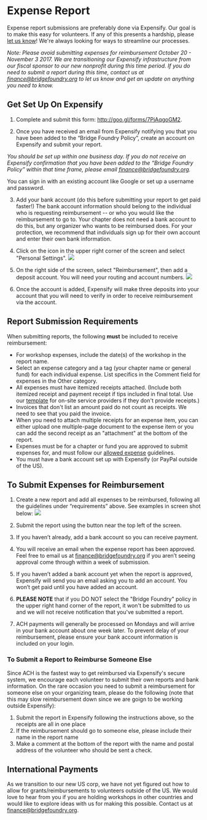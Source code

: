 # Expense Report

Expense report submissions are preferably done via Expensify.  Our goal is to make this easy for volunteers.  If any of this presents a hardship, please [let us know](mailto:finance@bridgefoundry.org)!  We're always looking for ways to streamline our processes.

*Note: Please avoid submitting expenses for reimbursement October 20 - November 3 2017. We are transitioning our Expensify infrastructure from our fiscal sponsor to our new nonprofit during this time period. If you do need to submit a report during this time, contact us at finance@bridgefoundry.org to let us know and get an update on anything you need to know.*

## Get Set Up On Expensify

1. Complete and submit this form: http://goo.gl/forms/7PjAqgoGM2.

2. Once you have received an email from Expensify notifying you that you have been added to the “Bridge Foundry Policy”, create an account on Expensify and submit your report.

 *You should be set up within one business day. If you do not receive an Expensify confirmation that you have been added to the “Bridge Foundry Policy” within that time frame, please email finance@bridgefoundry.org.*

 ​You can sign in with an existing account like Google or set up a username and password.

3. Add your bank account (do this before submitting your report to get paid faster!) The bank account information should belong to the individual who is requesting reimbursement -- or who you would like the reimbursement to go to. Your chapter does not need a bank account to do this, but any organizer who wants to be reimbursed does. For your protection, we recommend that individuals sign up for their own account and enter their own bank information.

4. Click on the icon in the upper right corner of the screen and select "Personal Settings". ![](https://lh5.googleusercontent.com/N0U2jdm8BS4HY3pz3ReYlLDNXVZOrQZaduuYKP2Yu2FS50PJ5GdIBI3Niw9MXWXKcEIFk40n1dstM6JwoIJ0-2wLr-iKlUO36YmnPfYMVTY47kI3n1cXWoyffud5kMsyLnzPc_E)

5. On the right side of the screen, select "Reimbursement", then add a deposit account. You will need your routing and account numbers.
![](https://lh5.googleusercontent.com/GPv_a6Vrai9tyHbG895_uxwkXnv3uthys0Vtq8cd1IaRnujV036fHo7laRyTovBkFTyHTusl1xNzEl07TQTsJ_3W57Y5bZ8cyMdQ1B0eQqqB5ehoQP778k3p0M-bhsmDJBQRDXQ)

6. Once the account is added, Expensify will make three deposits into your account that you will need to verify in order to receive reimbursement via the account.


## Report Submission Requirements

When submitting reports, the following **must** be included to receive reimbursement:

- For workshop expenses, include the date(s) of the workshop in the report name.
- Select an expense category and a tag (your chapter name or general fund) for each individual expense. List specifics in the Comment field for expenses in the Other category.
- All expenses must have itemized receipts attached. (Include both itemized receipt and payment receipt if tips included in final total. Use our [template](https://drive.google.com/file/d/0ByFHpp-IkBaFbnBZTndCWTktcmc/view?usp=sharing) for on-site service providers if they don't provide receipts.)
- Invoices that don't list an amount paid do not count as receipts. We need to see that you paid the invoice. 
- When you need to attach multiple receipts for an expense item, you can either upload one multiple-page document to the expense item or you can add the second receipt as an "attachment" at the bottom of the report.
- Expenses must be for a chapter or fund you are approved to submit expenses for, and must follow our [allowed expense](../bridge-chapter-policies.md#allowed-expenses) guidelines.
- You must have a bank account set up with Expensify (or PayPal outside of the US).

## To Submit Expenses for Reimbursement

1. Create a new report and add all expenses to be reimbursed, following all the guidelines under “requirements” above. See examples in screen shot below:
![](https://lh3.googleusercontent.com/rRTZcD2dWM6CwDQGjCKGJM_AXwfBBWmfYcP87CJze6wjjLEGfIWSmSoy9YoYNkIpPh9a7BeHf37X1Eqne65WWhE-XbNXt3SJBoLTpJSMR2lYgEk_8aIYCaR-eqiCiMdD2gAGkoM)

2. Submit the report using the button near the top left of the screen.

3. If you haven’t already, add a bank account so you can receive payment.

4. You will receive an email when the expense report has been approved. Feel free to email us at finance@bridgefoundry.org if you aren’t seeing approval come through within a week of submission.

5. If you haven’t added a bank account yet when the report is approved, Expensify will send you an email asking you to add an account. You won’t get paid until you have added an account.

6. **PLEASE NOTE** that if you DO NOT select the "Bridge Foundry" policy in the upper right hand corner of the report, it won't be submitted to us and we will not receive notification that you've submitted a report.

7. ACH payments will generally be processed on Mondays and will arrive in your bank account about one week later. To prevent delay of your reimbursement, please ensure your bank account information is included on your login.

### To Submit a Report to Reimburse Someone Else

Since ACH is the fastest way to get reimbursed via Expensify's secure system, we encourage each volunteer to submit their own reports and bank information. On the rare occasion you need to submit a reimbursement for someone else on your organizing team, please do the following (note that this may slow reimbursement down since we are goign to be working outside Expensify): 

1. Submit the report in Expensify following the instructions above, so the receipts are all in one place
2. If the reimbursement should go to someone else, please include their name in the report name
3. Make a comment at the bottom of the report with the name and postal address of the volunteer who should be sent a check. 

## International Payments

As we transition to our new US corp, we have not yet figured out how to allow for grants/reimbursements to volunteers outside of the US. We would love to hear from you if you are holding workshops in other countries and would like to explore ideas with us for making this possible. Contact us at finance@bridgefoundry.org.

